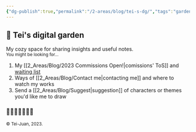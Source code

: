 ```yaml
---
{"dg-publish":true,"permalink":"/2-areas/blog/tei-s-dg/","tags":"gardenEntry"}
---
```



## 🌱 Tei's digital garden

My cozy space for sharing insights and useful notes.  
<sub>You might be looking for...</sub>
1. My [[2_Areas/Blog/2023 Commissions Open!|comissions' ToS]] and [waiting list](https://app.simplenote.com/p/23qbfM)
2. Ways of [[2_Areas/Blog/Contact me|contacting me]] and where to watch my works  
3. Send a [[2_Areas/Blog/Suggest|suggestion]] of characters or themes you'd like me to draw

### 🌻🌷🌿🌺🍀🌸🌾

<sub>© Tei-Juan, 2023.</sub>
<!--
[[2_Areas/Blog/Tei's DG#|About]] | [[2_Areas/Blog/Privacy policy|Privacy policy]]
-->